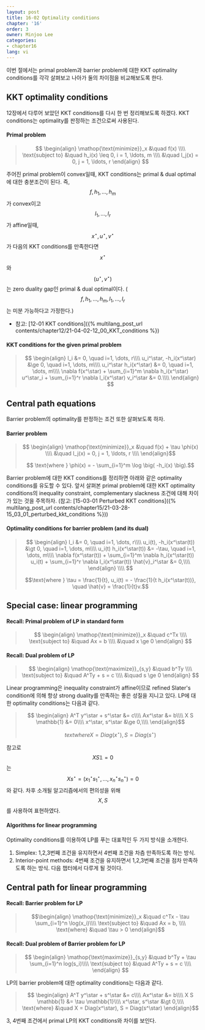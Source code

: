 ```yaml
---
layout: post
title: 16-02 Optimality conditions
chapter: '16'
order: 3
owner: Minjoo Lee
categories:
- chapter16
lang: vi
---
```

<script type="text/x-mathjax-config">
MathJax.Hub.Config({
    displayAlign: "center"
});
</script>

이번 절에서는 primal problem과 barrier problem에 대한 KKT optimality conditions를 각각 살펴보고 나아가 둘의 차이점을 비교해보도록 한다.
<br/>

## KKT optimality conditions

12장에서 다루어 보았던 KKT conditions를 다시 한 번 정리해보도록 하겠다. KKT conditions는 optimality를 판정하는 조건으로써 사용된다.

#### Primal problem
>$$
>\begin{align}
>    \mathop{\text{minimize}}_x &\quad f(x) \\\\
>    \text{subject to} &\quad h_i(x) \leq 0, i = 1, \ldots, m \\\\
>    &\quad l_j(x) = 0, j = 1, \ldots, r
>\end{align}
>$$

주어진 primal problem이 convex일때, KKT conditions는 primal & dual optimal에 대한 충분조건이 된다. 즉, $$f, h_1, \dots, h_m$$가 convex이고 $$l_1, \dots, l_r$$가 affine일때, $$x^\star, u^\star, v^\star$$가 다음의 KKT conditions를 만족한다면 $$x^\star$$와 $$(u^\star, v^\star)$$는 zero duality gap인 primal & dual optimal이다. ($$f, h_1, \dots, h_m, l_1, \dots, l_r$$는 미분 가능하다고 가정한다.) <br>

* 참고: [12-01 KKT conditions]({% multilang_post_url contents/chapter12/21-04-02-12_00_KKT_conditions %})

#### KKT conditions for the given primal problem
>$$
>\begin{align}
>l_i &= 0, \quad i=1, \dots, r\\\\
>u_i^\star, -h_i(x^\star) &\ge 0, \quad i=1, \dots, m\\\\
>u_i^\star h_i(x^\star) &= 0, \quad i=1, \dots, m\\\\
>\nabla f(x^\star) + \sum_{i=1}^m \nabla h_i(x^\star) u^\star_i + \sum_{i=1}^r \nabla l_i(x^\star) v_i^\star &= 0.\\\\
>\end{align}
>$$

## Central path equations

Barrier problem의 optimality를 판정하는 조건 또한 살펴보도록 하자.

#### Barrier problem

>$$
\begin{align}
    \mathop{\text{minimize}}_x &\quad f(x) + \tau \phi(x) \\\\
    &\quad l_j(x) = 0, j = 1, \ldots, r  \\\\
\end{align}$$
>
>$$ \text{where } \phi(x) = - \sum_{i=1}^m \log \big( -h_i(x) \big).$$


Barrier problem에 대한 KKT conditions를 정리하면 아래와 같은 optimality conditions를 유도할 수 있다. 앞서 살펴본 primal problem에 대한 KKT optimality conditions의 inequality constraint, complementary slackness 조건에 대해 차이가 있는 것을 주목하자. (참고: [15-03-01 Perturbed KKT conditions]({% multilang_post_url contents/chapter15/21-03-28-15_03_01_perturbed_kkt_conditions %}))

#### Optimality conditions for barrier problem (and its dual)

>$$
\begin{align}
l_i &= 0, \quad i=1, \dots, r\\\\
u_i(t), -h_i(x^\star(t)) &\gt 0, \quad i=1, \dots, m\\\\
u_i(t) h_i(x^\star(t)) &= -\tau, \quad i=1, \dots, m\\\\
\nabla f(x^\star(t)) + \sum_{i=1}^m \nabla h_i(x^\star(t)) u_i(t) + \sum_{i=1}^r \nabla l_i(x^\star(t)) \hat{v}_i^\star &= 0,\\\\
\end{align} \\\\
$$
>
>$$\text{where } \tau = \frac{1}{t}, u_i(t) = - \frac{1}{t h_i(x^\star(t))}, \quad \hat{v} = \frac{1}{t}v.$$

## Special case: linear programming

#### Recall: Primal problem of LP in standard form
>$$
>\begin{align}
>    \mathop{\text{minimize}}_x &\quad c^Tx \\\\
>    \text{subject to} &\quad Ax = b \\\\
>    &\quad x \ge 0
>\end{align}
>$$

#### Recall: Dual problem of LP
>$$
>\begin{align}
>    \mathop{\text{maximize}}_{s,y} &\quad b^Ty \\\\
>    \text{subject to} &\quad A^Ty +  s = c \\\\
>    &\quad s \ge 0
>\end{align}
>$$

Linear programming은 inequality constraint가 affine이므로 refined Slater's condition에 의해 항상 strong duality를 만족하는 좋은 성질을 지니고 있다. LP에 대한 optimality conditions는 다음과 같다.

>$$
>\begin{align}
>A^T y^\star + s^\star &= c\\\\
>Ax^\star &= b\\\\
>X S \mathbb{1} &= 0\\\\
>x^\star, s^\star &\ge 0,\\\\
>\end{align}$$
> 
>$$text{where }X = Diag(x^\star), S = Diag(s^\star)$$

참고로 $$X S \mathbb{1} = 0$$는 $$Xs^\star=(x_1^\star s_1^\star, \dots, x_n^\star s_n^\star)=0$$와 같다. 차후 소개될 알고리즘에서의 편의성을 위해 $$X, S$$를 사용하여 표현하였다.

#### Algorithms for linear programming

Optimality conditions를 이용하여 LP를 푸는 대표적인 두 가지 방식을 소개한다.

1. Simplex: 1,2,3번째 조건을 유지하면서 4번째 조건을 차츰 만족하도록 하는 방식.
2. Interior-point methods: 4번째 조건을 유지하면서 1,2,3번째 조건을 점차 만족하도록 하는 방식. 다음 챕터에서 다루게 될 것이다.

## Central path for linear programming

#### Recall: Barrier problem for LP
>$$\begin{align}
    \mathop{\text{minimize}}_x &\quad c^Tx - \tau \sum_{i=1}^n \log(x_i)\\\\
    \text{subject to} &\quad Ax = b, \\\\
    \text{where}  &\quad \tau > 0
\end{align}$$


#### Recall: Dual problem of Barrier problem for LP
>$$
>\begin{align}
>    \mathop{\text{maximize}}_{s,y} &\quad b^Ty + \tau \sum_{i=1}^n log(s_i)\\\\
>    \text{subject to} &\quad A^Ty +  s = c \\\\
>\end{align}
>$$

LP의 barrier problem에 대한 optimality conditions는 다음과 같다.

>$$
\begin{align}
A^T y^\star + s^\star &= c\\\\
Ax^\star &= b\\\\
X S \mathbb{1} &= \tau \mathbb{1}\\\\
x^\star, s^\star &\gt 0,\\\\
\text{where} &\quad X = Diag(x^\star), S = Diag(s^\star)
\end{align}$$

3, 4번째 조건에서 primal LP의 KKT conditions와 차이를 보인다.